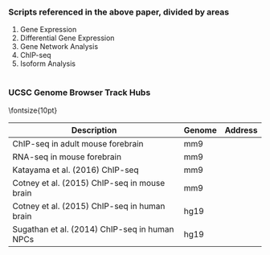### Scripts referenced in the above paper, divided by areas

1. Gene Expression
2. Differential Gene Expression
3. Gene Network Analysis
4. ChIP-seq
5. Isoform Analysis




#

### UCSC Genome Browser Track Hubs

\fontsize{10pt}

| Description                                   | Genome  | Address     |
| --------------------------------------------- | ------- | ----------- |
| ChIP-seq in adult mouse forebrain             | mm9     |   |
| RNA-seq in mouse forebrain                    | mm9     |   |
| Katayama et al. (2016) ChIP-seq               | mm9     |   |
| Cotney et al. (2015) ChIP-seq in mouse brain  | mm9     |   |
| Cotney et al. (2015) ChIP-seq in human brain  | hg19    |   |
| Sugathan et al. (2014) ChIP-seq in human NPCs | hg19    |   |


